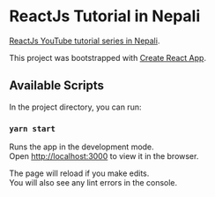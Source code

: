 # ReactJs Tutorial in Nepali

[ReactJs YouTube tutorial series in Nepali](https://www.youtube.com/watch?v=Nva4tXSkyoY&ab_channel=AnilMaharjan).

This project was bootstrapped with [Create React App](https://github.com/facebook/create-react-app).

## Available Scripts

In the project directory, you can run:

### `yarn start`

Runs the app in the development mode.\
Open [http://localhost:3000](http://localhost:3000) to view it in the browser.

The page will reload if you make edits.\
You will also see any lint errors in the console.
